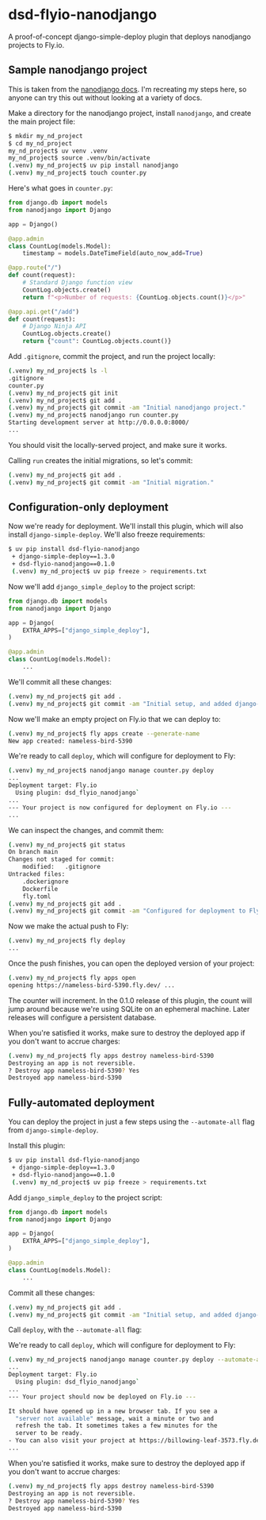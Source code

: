 # dsd-flyio-nanodjango

A proof-of-concept django-simple-deploy plugin that deploys nanodjango projects to Fly.io.

Sample nanodjango project
---

This is taken from the [nanodjango docs](https://docs.nanodjango.dev/en/latest/). I'm recreating my steps here, so anyone can try this out without looking at a variety of docs.

Make a directory for the nanodjango project, install `nanodjango`, and create the main project file:
```sh
$ mkdir my_nd_project
$ cd my_nd_project
my_nd_project$ uv venv .venv
my_nd_project$ source .venv/bin/activate
(.venv) my_nd_project$ uv pip install nanodjango
(.venv) my_nd_project$ touch counter.py
```

Here's what goes in `counter.py`:

```python
from django.db import models
from nanodjango import Django

app = Django()

@app.admin
class CountLog(models.Model):
    timestamp = models.DateTimeField(auto_now_add=True)

@app.route("/")
def count(request):
    # Standard Django function view
    CountLog.objects.create()
    return f"<p>Number of requests: {CountLog.objects.count()}</p>"

@app.api.get("/add")
def count(request):
    # Django Ninja API
    CountLog.objects.create()
    return {"count": CountLog.objects.count()}
```

Add `.gitignore`, commit the project, and run the project locally:

```sh
(.venv) my_nd_project$ ls -l
.gitignore
counter.py
(.venv) my_nd_project$ git init
(.venv) my_nd_project$ git add .
(.venv) my_nd_project$ git commit -am "Initial nanodjango project."
(.venv) my_nd_project$ nanodjango run counter.py
Starting development server at http://0.0.0.0:8000/
...
```

You should visit the locally-served project, and make sure it works.

Calling `run` creates the initial migrations, so let's commit:

```sh
(.venv) my_nd_project$ git add .
(.venv) my_nd_project$ git commit -am "Initial migration."
```

Configuration-only deployment
---

Now we're ready for deployment. We'll install this plugin, which will also install `django-simple-deploy`. We'll also freeze requirements:

```sh
$ uv pip install dsd-flyio-nanodjango
 + django-simple-deploy==1.3.0
 + dsd-flyio-nanodjango==0.1.0
 (.venv) my_nd_project$ uv pip freeze > requirements.txt
```

Now we'll add `django_simple_deploy` to the project script:

```python
from django.db import models
from nanodjango import Django

app = Django(
    EXTRA_APPS=["django_simple_deploy"],
)

@app.admin
class CountLog(models.Model):
    ...
```

We'll commit all these changes:

```sh
(.venv) my_nd_project$ git add .
(.venv) my_nd_project$ git commit -am "Initial setup, and added django-simple-deploy."
```


Now we'll make an empty project on Fly.io that we can deploy to:

```sh
(.venv) my_nd_project$ fly apps create --generate-name
New app created: nameless-bird-5390
```

We're ready to call `deploy`, which will configure for deployment to Fly:

```sh
(.venv) my_nd_project$ nanodjango manage counter.py deploy
...
Deployment target: Fly.io
  Using plugin: dsd_flyio_nanodjango`
...
--- Your project is now configured for deployment on Fly.io ---
...
```

We can inspect the changes, and commit them:

```sh
(.venv) my_nd_project$ git status
On branch main
Changes not staged for commit:
	modified:   .gitignore
Untracked files:
	.dockerignore
	Dockerfile
	fly.toml
(.venv) my_nd_project$ git add .
(.venv) my_nd_project$ git commit -am "Configured for deployment to Fly."
```

Now we make the actual push to Fly:

```sh
(.venv) my_nd_project$ fly deploy
...
```

Once the push finishes, you can open the deployed version of your project:

```sh
(.venv) my_nd_project$ fly apps open
opening https://nameless-bird-5390.fly.dev/ ...
```

The counter will increment. In the 0.1.0 release of this plugin, the count will jump around because we're using SQLite on an ephemeral machine. Later releases will configure a persistent database.

When you're satisfied it works, make sure to destroy the deployed app if you don't want to accrue charges:

```sh
(.venv) my_nd_project$ fly apps destroy nameless-bird-5390
Destroying an app is not reversible.
? Destroy app nameless-bird-5390? Yes
Destroyed app nameless-bird-5390
```

Fully-automated deployment
---

You can deploy the project in just a few steps using the `--automate-all` flag from `django-simple-deploy`.

Install this plugin:

```sh
$ uv pip install dsd-flyio-nanodjango
 + django-simple-deploy==1.3.0
 + dsd-flyio-nanodjango==0.1.0
 (.venv) my_nd_project$ uv pip freeze > requirements.txt
```

Add `django_simple_deploy` to the project script:

```python
from django.db import models
from nanodjango import Django

app = Django(
    EXTRA_APPS=["django_simple_deploy"],
)

@app.admin
class CountLog(models.Model):
    ...
```

Commit all these changes:

```sh
(.venv) my_nd_project$ git add .
(.venv) my_nd_project$ git commit -am "Initial setup, and added django-simple-deploy."
```

Call `deploy`, with the `--automate-all` flag:

We're ready to call `deploy`, which will configure for deployment to Fly:

```sh
(.venv) my_nd_project$ nanodjango manage counter.py deploy --automate-all
...
Deployment target: Fly.io
  Using plugin: dsd_flyio_nanodjango`
...
--- Your project should now be deployed on Fly.io ---

It should have opened up in a new browser tab. If you see a
  "server not available" message, wait a minute or two and
  refresh the tab. It sometimes takes a few minutes for the
  server to be ready.
- You can also visit your project at https://billowing-leaf-3573.fly.dev/
...
```

When you're satisfied it works, make sure to destroy the deployed app if you don't want to accrue charges:

```sh
(.venv) my_nd_project$ fly apps destroy nameless-bird-5390
Destroying an app is not reversible.
? Destroy app nameless-bird-5390? Yes
Destroyed app nameless-bird-5390
```











